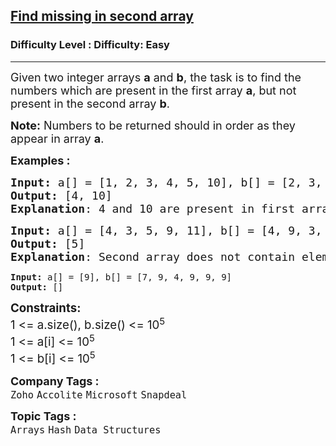 <h2><a href="https://www.geeksforgeeks.org/problems/in-first-but-second5423/1?page=4&category=Arrays&difficulty=Basic,Easy&sortBy=submissions">Find missing in second array</a></h2><h3>Difficulty Level : Difficulty: Easy</h3><hr><div class="problems_problem_content__Xm_eO"><p><span style="font-size: 18px;">Given two integer arrays <strong>a</strong>&nbsp;and <strong>b</strong>, the task is to find the numbers which are present in the first array <strong>a</strong>, but not present in the second array <strong>b</strong>.</span></p>
<p><span style="font-size: 18px;"><strong>Note:</strong> Numbers to be returned should in order as they appear in array <strong>a</strong>.</span></p>
<p><span style="font-size: 18px;"><strong>Examples :</strong></span></p>
<pre><span style="font-size: 18px;"><strong>Input: </strong>a[] = [1, 2, 3, 4, 5, 10], b[] = [2, 3, 1, 0, 5]
<strong>Output:</strong> [4, 10]
<strong>Explanation</strong>: 4 and 10 are present in first array, but not in second array.</span></pre>
<pre><span style="font-size: 18px;"><strong>Input: </strong>a[] = [4, 3, 5, 9, 11], b[] = [4, 9, 3, 11, 10]</span>
<span style="font-size: 18px;"><strong>Output: </strong>[5]  
<strong>Explanation</strong>: Second array does not contain element 5.<br></span></pre>
<pre><strong>Input: </strong>a[] = [9], b[] = [7, 9, 4, 9, 9, 9]
<strong>Output: </strong>[]  </pre>
<p><span style="font-size: 18px;"><strong style="font-size: 18.6667px;">Constraints:</strong><br style="font-size: 18.6667px;"><span style="font-size: 18.6667px;">1 &lt;= a.size(), b.size() &lt;= 10</span><sup>5</sup><br style="font-size: 18.6667px;"><span style="font-size: 18.6667px;">1 &lt;= a[i] &lt;= 10</span><sup>5</sup><br style="font-size: 18.6667px;"><span style="font-size: 18.6667px;">1 &lt;= b[i] &lt;= 10</span><sup>5</sup></span></p></div><p><span style=font-size:18px><strong>Company Tags : </strong><br><code>Zoho</code>&nbsp;<code>Accolite</code>&nbsp;<code>Microsoft</code>&nbsp;<code>Snapdeal</code>&nbsp;<br><p><span style=font-size:18px><strong>Topic Tags : </strong><br><code>Arrays</code>&nbsp;<code>Hash</code>&nbsp;<code>Data Structures</code>&nbsp;